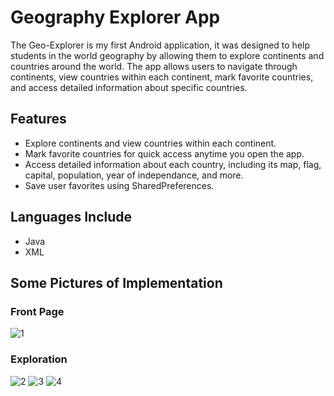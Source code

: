 # Geography Explorer App

The Geo-Explorer is my first Android application, it was designed to help students in the world geography by allowing them to explore continents and countries around the world. The app allows users to navigate through continents, view countries within each continent, mark favorite countries, and access detailed information about specific countries. 

## Features
- Explore continents and view countries within each continent.
- Mark favorite countries for quick access anytime you open the app.
- Access detailed information about each country, including its map, flag, capital, population, year of independance, and more.
- Save user favorites using SharedPreferences.

## Languages Include
- Java
- XML

## Some Pictures of Implementation

### Front Page
![1](https://github.com/hanadiasfour/GeoExplorerAPP/assets/91291021/9200fe6a-ba20-47a3-adde-977f83a1ca6b)

### Exploration
![2](https://github.com/hanadiasfour/GeoExplorerAPP/assets/91291021/b96e0aec-642e-48b6-8a69-76a4144361d2)
![3](https://github.com/hanadiasfour/GeoExplorerAPP/assets/91291021/33f71bfb-4cf4-4155-8f6d-b521ecc725f0)
![4](https://github.com/hanadiasfour/GeoExplorerAPP/assets/91291021/271d2e4f-71f1-4bf7-8bc4-1c2531807269)
